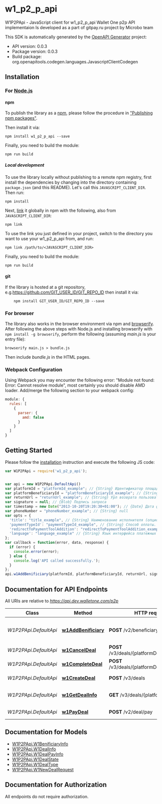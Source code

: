 # w1_p2_p_api

W1P2PApi - JavaScript client for w1_p2_p_api
Wallet One p2p API implementaion Is developed as a part of gitpay.ru project by Microbo team

This SDK is automatically generated by the [OpenAPI Generator](https://openapi-generator.tech) project:

- API version: 0.0.3
- Package version: 0.0.3
- Build package: org.openapitools.codegen.languages.JavascriptClientCodegen

## Installation

### For [Node.js](https://nodejs.org/)

#### npm

To publish the library as a [npm](https://www.npmjs.com/), please follow the procedure in ["Publishing npm packages"](https://docs.npmjs.com/getting-started/publishing-npm-packages).

Then install it via:

```shell
npm install w1_p2_p_api --save
```

Finally, you need to build the module:

```shell
npm run build
```

##### Local development

To use the library locally without publishing to a remote npm registry, first install the dependencies by changing into the directory containing `package.json` (and this README). Let's call this `JAVASCRIPT_CLIENT_DIR`. Then run:

```shell
npm install
```

Next, [link](https://docs.npmjs.com/cli/link) it globally in npm with the following, also from `JAVASCRIPT_CLIENT_DIR`:

```shell
npm link
```

To use the link you just defined in your project, switch to the directory you want to use your w1_p2_p_api from, and run:

```shell
npm link /path/to/<JAVASCRIPT_CLIENT_DIR>
```

Finally, you need to build the module:

```shell
npm run build
```

#### git

If the library is hosted at a git repository, e.g.https://github.com/GIT_USER_ID/GIT_REPO_ID
then install it via:

```shell
    npm install GIT_USER_ID/GIT_REPO_ID --save
```

### For browser

The library also works in the browser environment via npm and [browserify](http://browserify.org/). After following
the above steps with Node.js and installing browserify with `npm install -g browserify`,
perform the following (assuming *main.js* is your entry file):

```shell
browserify main.js > bundle.js
```

Then include *bundle.js* in the HTML pages.

### Webpack Configuration

Using Webpack you may encounter the following error: "Module not found: Error:
Cannot resolve module", most certainly you should disable AMD loader. Add/merge
the following section to your webpack config:

```javascript
module: {
  rules: [
    {
      parser: {
        amd: false
      }
    }
  ]
}
```

## Getting Started

Please follow the [installation](#installation) instruction and execute the following JS code:

```javascript
var W1P2PApi = require('w1_p2_p_api');


var api = new W1P2PApi.DefaultApi()
var platformId = "platformId_example"; // {String} Идентификатор площадки
var platformBeneficiaryId = "platformBeneficiaryId_example"; // {String} Идентификатор исполнителя на стороне площадки
var returnUrl = "returnUrl_example"; // {String} Урл возврата пользователя
var signature = null; // {Blob} Подпись запроса
var timestamp = new Date("2013-10-20T19:20:30+01:00"); // {Date} Дата формирования запроса в часовом поясе UTC+0
var phoneNumber = "phoneNumber_example"; // {String} null
var opts = {
  'title': "title_example", // {String} Наименование исполнителя (опционально)
  'paymentTypeId': "paymentTypeId_example", // {String} Способ оплаты. Перейти к добавлению/выбору инструмента оплаты конкретного способа. Если не передан выбирается способ по умолчанию.
  'redirectToPaymentToolAddition': "redirectToPaymentToolAddition_example", // {String} Перейти сразу к добавлению нового инструмента. Происходит при передаче значения 'True'.
  'language': "language_example" // {String} Язык интерфейса платежных страниц. Доступны ru, en.
};
var callback = function(error, data, response) {
  if (error) {
    console.error(error);
  } else {
    console.log('API called successfully.');
  }
};
api.w1AddBenificiary(platformId, platformBeneficiaryId, returnUrl, signature, timestamp, phoneNumber, opts, callback);

```

## Documentation for API Endpoints

All URIs are relative to *https://api.dev.walletone.com/p2p*

Class | Method | HTTP request | Description
------------ | ------------- | ------------- | -------------
*W1P2PApi.DefaultApi* | [**w1AddBenificiary**](docs/DefaultApi.md#w1AddBenificiary) | **POST** /v2/beneficiary | Добавление (привязка) карты исполнителя
*W1P2PApi.DefaultApi* | [**w1CancelDeal**](docs/DefaultApi.md#w1CancelDeal) | **POST** /v3/deals/{platformDealId}/cancel | Отмена  сделки
*W1P2PApi.DefaultApi* | [**w1CompleteDeal**](docs/DefaultApi.md#w1CompleteDeal) | **POST** /v3/deals/{platformDealId}/complete | Завершение сделки
*W1P2PApi.DefaultApi* | [**w1CreateDeal**](docs/DefaultApi.md#w1CreateDeal) | **POST** /v3/deals | Регистрация сделки
*W1P2PApi.DefaultApi* | [**w1GetDealInfo**](docs/DefaultApi.md#w1GetDealInfo) | **GET** /v3/deals/{platformDealId} | Получение статуса сделки
*W1P2PApi.DefaultApi* | [**w1PayDeal**](docs/DefaultApi.md#w1PayDeal) | **POST** /v2/deal/pay | Оплата сделки


## Documentation for Models

 - [W1P2PApi.W1BenificiaryInfo](docs/W1BenificiaryInfo.md)
 - [W1P2PApi.W1DealInfo](docs/W1DealInfo.md)
 - [W1P2PApi.W1DealPayInfo](docs/W1DealPayInfo.md)
 - [W1P2PApi.W1DealState](docs/W1DealState.md)
 - [W1P2PApi.W1DealType](docs/W1DealType.md)
 - [W1P2PApi.W1NewDealRequest](docs/W1NewDealRequest.md)


## Documentation for Authorization

All endpoints do not require authorization.
